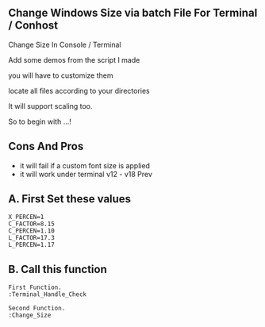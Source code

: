 ## Change Windows Size via batch File For Terminal / Conhost
Change Size In Console / Terminal

Add some demos from the script I made

you will have to customize them

locate all files according to your directories

It will support scaling too.

So to begin with ...!
## Cons And Pros
- it will fail if a custom font size is applied
- it will work under terminal v12 - v18 Prev

## A. First Set these values
```
X_PERCEN=1
C_FACTOR=8.15
C_PERCEN=1.10
L_FACTOR=17.3
L_PERCEN=1.17
```
## B. Call this function
```
First Function.
:Terminal_Handle_Check

Second Function.
:Change_Size
```
